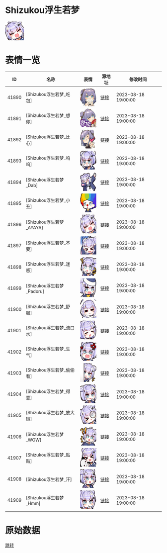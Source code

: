 # Shizukou浮生若梦

<img src="./cover.png" height="60" alt="cover" />

# 表情一览

|ID|名称|表情|源地址|修改时间|
|----|----|----|----|----|
|41890|[Shizukou浮生若梦_吃包]|<img src="./pic/041890_%5BShizukou浮生若梦_吃包%5D.png" height="60" alt="吃包"/>|[链接](https://i0.hdslb.com/bfs/garb/4beed81a5fbd11b763d34593b6e702d89c87f0ab.png)|2023-08-18 19:00:00|
|41891|[Shizukou浮生若梦_想你]|<img src="./pic/041891_%5BShizukou浮生若梦_想你%5D.png" height="60" alt="想你"/>|[链接](https://i0.hdslb.com/bfs/garb/fff23d45dcaa611c2a82a7bcca4b56ec73160dd3.png)|2023-08-18 19:00:00|
|41892|[Shizukou浮生若梦_比心]|<img src="./pic/041892_%5BShizukou浮生若梦_比心%5D.png" height="60" alt="比心"/>|[链接](https://i0.hdslb.com/bfs/garb/f4e0f4cf2527744c0a8912c7f2fe62cdc4a8d761.png)|2023-08-18 19:00:00|
|41893|[Shizukou浮生若梦_呜呜]|<img src="./pic/041893_%5BShizukou浮生若梦_呜呜%5D.png" height="60" alt="呜呜"/>|[链接](https://i0.hdslb.com/bfs/garb/cd67aa16100f48af59f15ba1f25971bcebbdf7fd.png)|2023-08-18 19:00:00|
|41894|[Shizukou浮生若梦_Dab]|<img src="./pic/041894_%5BShizukou浮生若梦_Dab%5D.png" height="60" alt="Dab"/>|[链接](https://i0.hdslb.com/bfs/garb/51f112cf61a9dec414d294cf950d0854d0702af0.png)|2023-08-18 19:00:00|
|41895|[Shizukou浮生若梦_小丑]|<img src="./pic/041895_%5BShizukou浮生若梦_小丑%5D.png" height="60" alt="小丑"/>|[链接](https://i0.hdslb.com/bfs/garb/b4b72b78a805e96d03cc5f05e6a0433256bd2358.png)|2023-08-18 19:00:00|
|41896|[Shizukou浮生若梦_AYAYA]|<img src="./pic/041896_%5BShizukou浮生若梦_AYAYA%5D.png" height="60" alt="AYAYA"/>|[链接](https://i0.hdslb.com/bfs/garb/8be9fc9f9af6c763cfc6599c9c39fb59700a5965.png)|2023-08-18 19:00:00|
|41897|[Shizukou浮生若梦_不要]|<img src="./pic/041897_%5BShizukou浮生若梦_不要%5D.png" height="60" alt="不要"/>|[链接](https://i0.hdslb.com/bfs/garb/d509b7cd045b4f1e7a2d482fa7b4d48e5df76969.png)|2023-08-18 19:00:00|
|41898|[Shizukou浮生若梦_迷惑]|<img src="./pic/041898_%5BShizukou浮生若梦_迷惑%5D.png" height="60" alt="迷惑"/>|[链接](https://i0.hdslb.com/bfs/garb/7a0390e8a94b4049922db97225956c5a7460a97c.png)|2023-08-18 19:00:00|
|41899|[Shizukou浮生若梦_Padoru]|<img src="./pic/041899_%5BShizukou浮生若梦_Padoru%5D.png" height="60" alt="Padoru"/>|[链接](https://i0.hdslb.com/bfs/garb/842c018ddff3d5f336a1ec78baa7a6e7d79f9053.png)|2023-08-18 19:00:00|
|41900|[Shizukou浮生若梦_舒服]|<img src="./pic/041900_%5BShizukou浮生若梦_舒服%5D.png" height="60" alt="舒服"/>|[链接](https://i0.hdslb.com/bfs/garb/e6b623ebc1c02c2655807913ae23b180c1c5674a.png)|2023-08-18 19:00:00|
|41901|[Shizukou浮生若梦_流口水]|<img src="./pic/041901_%5BShizukou浮生若梦_流口水%5D.png" height="60" alt="流口水"/>|[链接](https://i0.hdslb.com/bfs/garb/f552351526c089265bf17d0cad019495556b56b7.png)|2023-08-18 19:00:00|
|41902|[Shizukou浮生若梦_生气]|<img src="./pic/041902_%5BShizukou浮生若梦_生气%5D.png" height="60" alt="生气"/>|[链接](https://i0.hdslb.com/bfs/garb/80d40f080e5d8eba4ea2315ed459d2046029c910.png)|2023-08-18 19:00:00|
|41903|[Shizukou浮生若梦_偷偷看]|<img src="./pic/041903_%5BShizukou浮生若梦_偷偷看%5D.png" height="60" alt="偷偷看"/>|[链接](https://i0.hdslb.com/bfs/garb/702fa2a5d5fbf7a4a19d59a97c364a7921b8407c.png)|2023-08-18 19:00:00|
|41904|[Shizukou浮生若梦_得意]|<img src="./pic/041904_%5BShizukou浮生若梦_得意%5D.png" height="60" alt="得意"/>|[链接](https://i0.hdslb.com/bfs/garb/8df0ff612f03060dadea97a53019cc5d3220ebf1.png)|2023-08-18 19:00:00|
|41905|[Shizukou浮生若梦_放大镜]|<img src="./pic/041905_%5BShizukou浮生若梦_放大镜%5D.png" height="60" alt="放大镜"/>|[链接](https://i0.hdslb.com/bfs/garb/567d1e4cb9803e811a1b190d0d775248ce1b2ea4.png)|2023-08-18 19:00:00|
|41906|[Shizukou浮生若梦_WOW]|<img src="./pic/041906_%5BShizukou浮生若梦_WOW%5D.png" height="60" alt="WOW"/>|[链接](https://i0.hdslb.com/bfs/garb/c77fe380e26c15608362a6fa3aa12f35fbdf9dea.png)|2023-08-18 19:00:00|
|41907|[Shizukou浮生若梦_贴贴]|<img src="./pic/041907_%5BShizukou浮生若梦_贴贴%5D.png" height="60" alt="贴贴"/>|[链接](https://i0.hdslb.com/bfs/garb/9eba91819647b09e32b3eb775e59b53b8d956fc2.png)|2023-08-18 19:00:00|
|41908|[Shizukou浮生若梦_汗]|<img src="./pic/041908_%5BShizukou浮生若梦_汗%5D.png" height="60" alt="汗"/>|[链接](https://i0.hdslb.com/bfs/garb/c570df8a301ccd234c98299ecffae79b654797d2.png)|2023-08-18 19:00:00|
|41909|[Shizukou浮生若梦_Hmm]|<img src="./pic/041909_%5BShizukou浮生若梦_Hmm%5D.png" height="60" alt="Hmm"/>|[链接](https://i0.hdslb.com/bfs/garb/1cdfa04e4d6cb955bd4f337b5110362542a8d367.png)|2023-08-18 19:00:00|

# 原始数据

[跳转](./raw.json)

